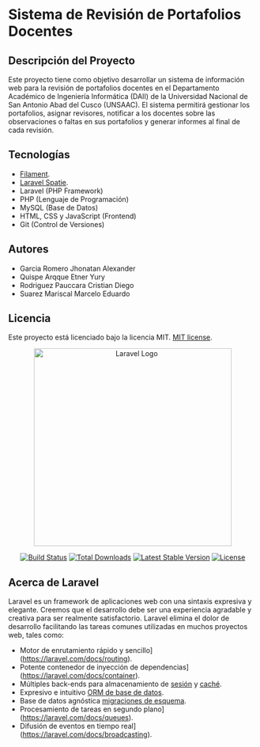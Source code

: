 # Sistema de Revisión de Portafolios Docentes

## Descripción del Proyecto

Este proyecto tiene como objetivo desarrollar un sistema de información web para la revisión de portafolios docentes en el Departamento Académico de Ingeniería Informática (DAII) de la Universidad Nacional de San Antonio Abad del Cusco (UNSAAC). El sistema permitirá gestionar los portafolios, asignar revisores, notificar a los docentes sobre las observaciones o faltas en sus portafolios y generar informes al final de cada revisión.


## Tecnologías

- [Filament](https://filamentphp.com/).
- [Laravel Spatie](https://spatie.be/docs/laravel-permission/v6/introduction). 
- Laravel (PHP Framework)
- PHP (Lenguaje de Programación)
- MySQL (Base de Datos)
- HTML, CSS y JavaScript (Frontend)
- Git (Control de Versiones)

## Autores

- Garcia Romero Jhonatan Alexander 
- Quispe Arqque Etner Yury 
- Rodriguez Pauccara Cristian Diego
- Suarez Mariscal Marcelo Eduardo 


## Licencia

Este proyecto está licenciado bajo la licencia MIT. [MIT license](https://opensource.org/licenses/MIT).

<p align="center"><a href="https://laravel.com" target="_blank"><img src="https://raw.githubusercontent.com/laravel/art/master/logo-lockup/5%20SVG/2%20CMYK/1%20Full%20Color/laravel-logolockup-cmyk-red.svg" width="400" alt="Laravel Logo"></a></p>

<p align="center">
<a href="https://github.com/laravel/framework/actions"><img src="https://github.com/laravel/framework/workflows/tests/badge.svg" alt="Build Status"></a>
<a href="https://packagist.org/packages/laravel/framework"><img src="https://img.shields.io/packagist/dt/laravel/framework" alt="Total Downloads"></a>
<a href="https://packagist.org/packages/laravel/framework"><img src="https://img.shields.io/packagist/v/laravel/framework" alt="Latest Stable Version"></a>
<a href="https://packagist.org/packages/laravel/framework"><img src="https://img.shields.io/packagist/l/laravel/framework" alt="License"></a>
</p>

## Acerca de Laravel

Laravel es un framework de aplicaciones web con una sintaxis expresiva y elegante. Creemos que el desarrollo debe ser una experiencia agradable y creativa para ser realmente satisfactorio. Laravel elimina el dolor de desarrollo facilitando las tareas comunes utilizadas en muchos proyectos web, tales como:

- Motor de enrutamiento rápido y sencillo](https://laravel.com/docs/routing).
- Potente contenedor de inyección de dependencias](https://laravel.com/docs/container).
- Múltiples back-ends para almacenamiento de [sesión](https://laravel.com/docs/session) y [caché](https://laravel.com/docs/cache).
- Expresivo e intuitivo [ORM de base de datos](https://laravel.com/docs/eloquent).
- Base de datos agnóstica [migraciones de esquema](https://laravel.com/docs/migrations).
- Procesamiento de tareas en segundo plano](https://laravel.com/docs/queues).
- Difusión de eventos en tiempo real](https://laravel.com/docs/broadcasting).
